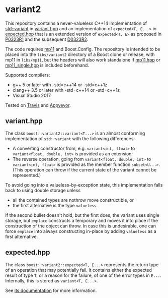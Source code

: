 # variant2

This repository contains a never-valueless C++14 implementation of [std::variant](http://en.cppreference.com/w/cpp/utility/variant) in [variant.hpp](include/boost/variant2/variant.hpp) and an implementation of `expected<T, E...>` in [expected.hpp](include/boost/variant2/expected.hpp) that is an extended version of `expected<T, E>` as proposed in [P0323R1](http://www.open-std.org/jtc1/sc22/wg21/docs/papers/2016/p0323r1.pdf) and the subsequent [D0323R2](https://github.com/viboes/std-make/blob/master/doc/proposal/expected/d0323r2.md).

The code requires [mp11](https://github.com/pdimov/mp11) and Boost.Config. The repository is intended to be placed into the `libs/variant2` directory of a Boost clone or release, with mp11 in `libs/mp11`, but the headers will also work standalone if [mp11.hpp](https://github.com/pdimov/mp11/blob/master/include/boost/mp11.hpp) or [mp11_single.hpp](https://github.com/pdimov/mp11/blob/master/include/boost/mp11_single.hpp) is included beforehand.

Supported compilers:

* g++ 5 or later with -std=c++14 or -std=c++1z
* clang++ 3.5 or later with -std=c++14 or -std=c++1z
* Visual Studio 2017

Tested on [Travis](https://travis-ci.org/pdimov/variant2/) and [Appveyor](https://ci.appveyor.com/project/pdimov/variant2/).

## variant.hpp

The class `boost::variant2::variant<T...>` is an almost conforming implementation of `std::variant` with the following differences:

* A converting constructor from, e.g. `variant<int, float>` to `variant<float, double, int>` is provided as an extension;
* The reverse operation, going from `variant<float, double, int>` to `variant<int, float>` is provided as the member function `subset<U...>`. (This operation can throw if the current state of the variant cannot be represented.)

To avoid going into a valueless-by-exception state, this implementation falls back to using double storage unless

* all the contained types are nothrow move constructible, or
* the first alternative is the type `valueless`.

If the second bullet doesn't hold, but the first does, the variant uses single storage, but `emplace` constructs a temporary and moves it into place if the construction of the object can throw. In case this is undesirable, one can force `emplace` into always constructing in-place by adding `valueless` as a first alternative.

## expected.hpp

The class `boost::variant2::expected<T, E...>` represents the return type of an operation that may potentially fail. It contains either the expected result of type `T`, or a reason for the failure, of one of the error types in `E...`. Internally, this is stored as `variant<T, E...>`.

See [its documentation](doc/expected.md) for more information.

